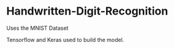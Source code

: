 # Handwritten-Digit-Recognition

Uses the MNIST Dataset

Tensorflow and Keras used to build the model.
